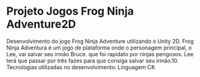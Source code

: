 # Projeto Jogos Frog Ninja Adventure2D
Desenvolvimento do jogo Frog Ninja Adventure utilizando o Unity 2D. Frog Ninja Adventura é um jogo de plataforma onde o personagem principal, o Lee, vai salvar seu irmão Bruce. que foi rapidato por ninjas perigosos. Lee terá que passar por três fazes para que consiga salvar seu irmão.10. Tecnologias utilizadas no desenvolvimento: Linguagem C#.
